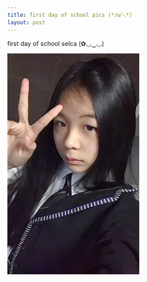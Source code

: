 ```yaml
---
title: first day of school pics (*/ω＼*)
layout: post
---
```

first day of school selca (✿◡‿◡)



<img src = "/assets/school1.jpg" alt = 'school' width = '300' height = '500'>
